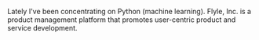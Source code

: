 Lately I've been concentrating on Python (machine learning).
Flyle, Inc. is a product management platform that promotes user-centric product and service development.
